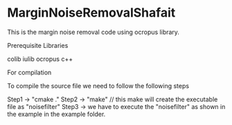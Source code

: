 # MarginNoiseRemovalShafait
This is the margin noise removal code using ocropus library.

Prerequisite Libraries


colib
iulib
ocropus c++

For compilation 

To compile the source file we need to follow the following steps

Step1 ->  "cmake ." 
Step2 ->  "make" // this make will create the executable file as "noisefilter"
Step3 ->  we have to execute the "noisefilter" as shown in the example in the example folder.

